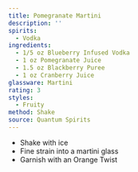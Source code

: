 ```yaml
---
title: Pomegranate Martini
description: ''
spirits:
  - Vodka
ingredients:
  - 1/5 oz Blueberry Infused Vodka
  - 1 oz Pomegranate Juice
  - 1.5 oz Blackberry Puree
  - 1 oz Cranberry Juice
glassware: Martini
rating: 3
styles:
  - Fruity
method: Shake
source: Quantum Spirits
---
```


- Shake with ice
- Fine strain into a martini glass
- Garnish with an Orange Twist